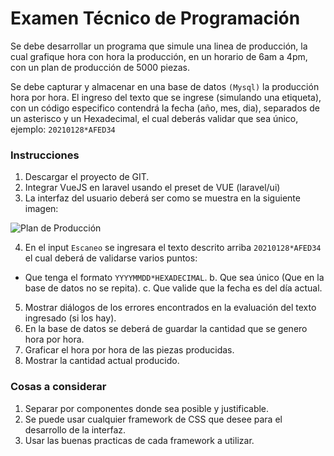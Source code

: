 # Examen Técnico de Programación
Se debe desarrollar un programa que simule una linea de producción, la cual grafique hora con hora la producción, en un horario de 6am a 4pm, con un plan de producción de 5000 piezas.

Se debe capturar y almacenar en una base de datos `(Mysql)` la producción hora por hora. El ingreso del texto que se ingrese (simulando una etiqueta), con un código especifico contendrá la fecha (año, mes, dia), separados de un asterisco y un Hexadecimal, el cual deberás validar que sea único, ejemplo: `20210128*AFED34`

### Instrucciones

1. Descargar el proyecto de GIT.
2. Integrar VueJS en laravel usando el preset de VUE (laravel/ui)
3. La interfaz del usuario deberá ser como se muestra en la siguiente imagen:

![Plan de Producción](https://smkmx.com/wp-content/uploads/2022/01/ejemplo.png)

4. En el input `Escaneo` se ingresara el texto descrito arriba `20210128*AFED34` el cual deberá de validarse varios puntos:
- Que tenga el formato `YYYYMMDD*HEXADECIMAL`.
b. Que sea único (Que en la base de datos no se repita).
c. Que valide que la fecha es del día actual.
5. Mostrar diálogos de los errores encontrados en la evaluación del texto ingresado (si los hay).
6. En la base de datos se deberá de guardar la cantidad que se genero hora por hora.
7. Graficar el hora por hora de las piezas producidas. 
8. Mostrar la cantidad actual producido.

### Cosas a considerar

1. Separar por componentes donde sea posible y justificable.
2. Se puede usar cualquier framework de CSS que desee para el desarrollo de la interfaz.
3. Usar las buenas practicas de cada framework a utilizar.

